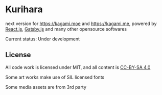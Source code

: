# Kurihara

next version for https://kagami.moe and https://kagami.me, powered by [React.js](https://reactjs.org), [Gatsby.js](https://www.gatsbyjs.org/) and many other opensource softwares

Current status: Under development

## License

All code work is licensed under MIT, and all content is [CC-BY-SA 4.0](https://creativecommons.org/licenses/by-sa/4.0/legalcode)

Some art works make use of SIL licensed fonts

Some media assets are from 3rd party
